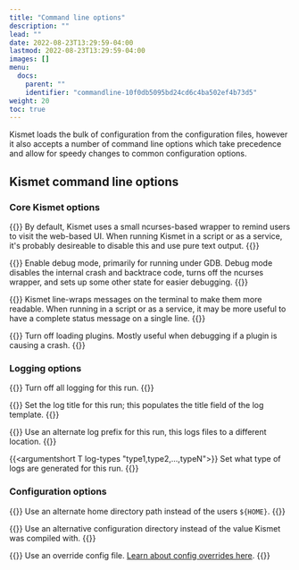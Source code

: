 ```yaml
---
title: "Command line options"
description: ""
lead: ""
date: 2022-08-23T13:29:59-04:00
lastmod: 2022-08-23T13:29:59-04:00
images: []
menu:
  docs:
    parent: ""
    identifier: "commandline-10f0db5095bd24cd6c4ba502ef4b73d5"
weight: 20
toc: true
---
```


Kismet loads the bulk of configuration from the configuration files, however it also accepts a number of command line options which take precedence and allow for speedy changes to common configuration options.

## Kismet command line options

### Core Kismet options 

{{<argument no-ncurses>}}
By default, Kismet uses a small ncurses-based wrapper to remind users to visit the web-based UI.  When running Kismet in a script or as a service, it's probably desireable to disable this and use pure text output.
{{</argument>}}


{{<argument debug>}}
Enable debug mode, primarily for running under GDB.  Debug mode disables the internal crash and backtrace code, turns off the ncurses wrapper, and sets up some other state for easier debugging.
{{</argument>}}


{{<argument no-line-wrap>}}
Kismet line-wraps messages on the terminal to make them more readable.  When running in a script or as a service, it may be more useful to have a complete status message on a single line. 
{{</argument>}}


{{<argument no-plugins>}}
Turn off loading plugins.  Mostly useful when debugging if a plugin is causing a crash.
{{</argument>}}

### Logging options 

{{<argumentshort n no-logging>}}
Turn off all logging for this run.
{{</argumentshort>}}


{{<argumentshort t log-title title>}}
Set the log title for this run; this populates the title field of the log template.
{{</argumentshort>}}


{{<argumentshort p log-prefix prefix-directory>}}
Use an alternate log prefix for this run, this logs files to a different location.
{{</argumentshort>}}


{{<argumentshort T log-types "type1,type2,...,typeN">}}
Set what type of logs are generated for this run.
{{</argumentshort>}}

### Configuration options

{{<argument homedir path>}}
Use an alternate home directory path instead of the users `${HOME}`.
{{</argument>}}


{{<argument confdir path>}}
Use an alternative configuration directory instead of the value Kismet was compiled with.
{{</argument>}}


{{<argument override flavor>}}
Use an override config file.  [Learn about config overrides here](/docs/readme/configuring/configfiles/#configuration-override-and-flavors).
{{</argument>}}
